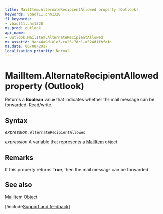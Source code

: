 ```yaml
---
title: MailItem.AlternateRecipientAllowed property (Outlook)
keywords: vbaol11.chm1328
f1_keywords:
- vbaol11.chm1328
ms.prod: outlook
api_name:
- Outlook.MailItem.AlternateRecipientAllowed
ms.assetid: 9ec44a9d-e1e3-ca25-7dc1-a524d1fbfafc
ms.date: 06/08/2017
localization_priority: Normal
---
```



# MailItem.AlternateRecipientAllowed property (Outlook)

Returns a  **Boolean** value that indicates whether the mail message can be forwarded. Read/write.


## Syntax

_expression_. `AlternateRecipientAllowed`

_expression_ A variable that represents a [MailItem](Outlook.MailItem.md) object.


## Remarks

If this property returns  **True**, then the mail message can be forwarded.


## See also


[MailItem Object](Outlook.MailItem.md)

[!include[Support and feedback](~/includes/feedback-boilerplate.md)]
